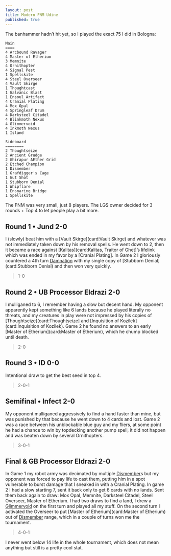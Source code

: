 ```yaml
---
layout: post
title: Modern FNM Udine
published: true
---
```

The banhammer hadn’t hit yet, so I played the exact 75 I did in Bologna:

~~~
Main
====
4 Arcbound Ravager
4 Master of Etherium
3 Memnite
4 Ornithopter
4 Signal Pest
1 Spellskite
4 Steel Overseer
4 Vault Skirge
1 Thoughtcast
1 Galvanic Blast
1 Ensoul Artifact
4 Cranial Plating
4 Mox Opal
4 Springleaf Drum
4 Darksteel Citadel
4 Blinkmoth Nexus
4 Glimmervoid
4 Inkmoth Nexus
1 Island

Sideboard
========
2 Thoughtseize
2 Ancient Grudge
2 Ghirapur AEther Grid
2 Etched Champion
1 Dismember
1 Grafdigger's Cage
1 Gut Shot
1 Stubborn Denial
1 Whipflare
1 Ensnaring Bridge
1 Spellskite
~~~

The FNM was very small, just 8 players. The LGS owner decided for 3 rounds + Top 4 to let people play a bit more.

## Round 1 &bull; Jund 2-0

I (slowly) beat him with a [Vault Skirge](card:Vault Skirge) and whatever was not immediately taken down by his removal spells. He went down to 2, then it became a race against [Kalitas](card:Kalitas, Traitor of Ghet]’s lifelink which was ended in my favor by a [Cranial Plating].
In Game 2 I gloriously countered a 4th turn [Damnation](card:Damnation) with my single copy of [Stubborn Denial](card:Stubborn Denial) and then won very quickly.

> 1-0

## Round 2 &bull; UB Processor Eldrazi 2-0

I mulliganed to 6, I remember having a slow but decent hand. My opponent apparently kept something like 6 lands because he played literally no threats, and my creatures in play were not impressed by his copies of [Thoughtseize](card:Thoughtseize] and [Inquisition of Kozilek](card:Inquisition of Kozilek).
Game 2 he found no answers to an early [Master of Etherium](card:Master of Etherium), which he chump blocked until death.

> 2-0

## Round 3 &bull; ID 0-0 

Intentional draw to get the best seed in top 4.

> 2-0-1

## Semifinal &bull; Infect 2-0

My opponent mulliganed aggressively to find a hand faster than mine, but was punished by that because he went down to 4 cards and lost. Game 2 was a race between his unblockable blue guy and my fliers, at some point he had a chance to win by topdecking another pump spell, it did not happen and was beaten down by several Ornithopters.

> 3-0-1

## Final & GB Processor Eldrazi 2-0

In Game 1 my robot army was decimated by multiple [Dismember](card:Dismember)s but my opponent was forced to pay life to cast them, putting him in a spot vulnerable to burst damage that I sneaked in with a Cranial Plating. In game 2 I had a slow starting 7, sent it back only to get 6 cards with no lands. Sent them back again to draw: Mox Opal, Memnite, Darksteel Citadel, Steel Overseer, Master of Etherium. I had two draws to find a land, I drew a [Glimmervoid](card:Glimmervoid) on the first turn and played all my stuff. On the second turn I activated the Overseer to put [Master of Etherium](card:Master of Etherium) out of [Dismember](card:Dismember) range, which in a couple of turns won me the tournament.

 > 4-0-1

I never went below 14 life in the whole tournament, which does not mean anything but still is a pretty cool stat.
